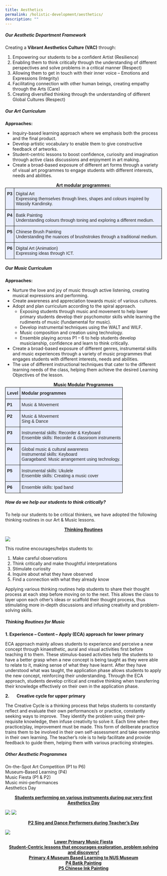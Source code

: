 ```yaml
---
title: Aesthetics
permalink: /holistic-development/aesthetics/
description: ""
---
```

##### **Our Aesthetic Department Framework**

Creating a **Vibrant Aesthetics Culture (VAC)** through:

1.  Empowering our students to be a confident Artist (Resilience)
2.  Enabling them to think critically through the understanding of different perspectives and solve problems in a critical manner (Respect)
3.  Allowing them to get in touch with their inner voice – Emotions and Expressions (Integrity)
4.  Facilitating connection with other human beings, creating empathy through the Arts (Care)
5.  Creating diversified thinking through the understanding of different Global Cultures (Respect)

##### **Our Art Curriculum**

**Approaches:**

* Inquiry-based learning approach where we emphasis both the process and the final product. 
* Develop artistic vocabulary to enable them to give constructive feedback of artworks. 
* Student-centric lessons to boost confidence, curiosity and imagination through active class discussions and enjoyment in art making.
* Create a broad-based exposure of different art forms through a variety of visual art programmes to engage students with different interests, needs and abilities.

<CENTER><strong>Art modular programmes:</strong></CENTER>

<style type="text/css">
.tg  {border-collapse:collapse;border-spacing:0;margin:0px auto;}
.tg td{border-color:black;border-style:solid;border-width:1px;font-family:Arial, sans-serif;font-size:14px;
  overflow:hidden;padding:10px 5px;word-break:normal;}
.tg th{border-color:black;border-style:solid;border-width:1px;font-family:Arial, sans-serif;font-size:14px;
  font-weight:normal;overflow:hidden;padding:10px 5px;word-break:normal;}
.tg .tg-vqm8{background-color:#E8EDFF;color:#222;text-align:left;vertical-align:top}
.tg .tg-u05r{background-color:#E8EDFF;color:#222;font-weight:bold;text-align:left;vertical-align:top}
</style>
<table class="tg">
<tbody>
  <tr>
    <td class="tg-u05r">P3</td>
    <td class="tg-vqm8">Digital Art<br>Expressing themselves through lines, shapes and colours inspired by Wassily Kandinsky.</td>
  </tr>
  <tr>
    <td class="tg-u05r">P4</td>
    <td class="tg-vqm8">Batik Painting<br>Understanding colours through toning and exploring a different medium.</td>
  </tr>
  <tr>
    <td class="tg-u05r">P5</td>
    <td class="tg-vqm8">Chinese Brush Painting<br>Understanding the nuances of brushstrokes through a traditional medium.</td>
  </tr>
  <tr>
    <td class="tg-u05r">P6</td>
    <td class="tg-vqm8">Digital Art (Animation)<br>Expressing ideas through ICT.</td>
  </tr>
</tbody>
</table>

##### Our Music Curriculum

**Approaches:**

* Nurture the love and joy of music through active listening, creating musical expressions and performing.
* Create awareness and appreciation towards music of various cultures.
* Adopt and plan curriculum according to the spiral approach.
	* Exposing students through music and movement to help lower primary students develop their psychomotor skills while learning the rudiments of music (fundamental for music).
	* Develop instrumental techniques using the WALT and WILF.
	* Music composition and creation using technology.
	* Ensemble playing across P1 – 6 to help students develop musicianship, confidence and learn to think critically.
* Create a broad-based exposure of different genres, instrumental skills and music experiences through a variety of music programmes that engages students with different interests, needs and abilities.
* The use of different instructional techniques that cater to the different learning needs of the class, helping them achieve             the desired Learning Objectives of the lesson.

<center><strong>Music Modular Programmes</strong></center>
	
<style type="text/css">
.tg  {border-collapse:collapse;border-spacing:0;margin:0px auto;}
.tg td{border-color:black;border-style:solid;border-width:1px;font-family:Arial, sans-serif;font-size:14px;
  overflow:hidden;padding:10px 5px;word-break:normal;}
.tg th{border-color:black;border-style:solid;border-width:1px;font-family:Arial, sans-serif;font-size:14px;
  font-weight:normal;overflow:hidden;padding:10px 5px;word-break:normal;}
.tg .tg-vqm8{background-color:#E8EDFF;color:#222;text-align:left;vertical-align:top}
.tg .tg-u05r{background-color:#E8EDFF;color:#222;font-weight:bold;text-align:left;vertical-align:top}
</style>
<table class="tg">
<tbody>
  <tr>
    <td class="tg-u05r">Level</td>
    <td class="tg-u05r">Modular programmes</td>
  </tr>
  <tr>
    <td class="tg-u05r">P1</td>
    <td class="tg-vqm8">Music &amp; Movement</td>
  </tr>
  <tr>
    <td class="tg-u05r">P2</td>
    <td class="tg-vqm8">Music &amp; Movement<br>Sing &amp; Dance</td>
  </tr>
  <tr>
    <td class="tg-u05r">P3</td>
    <td class="tg-vqm8">Instrumental skills: Recorder &amp; Keyboard<br>Ensemble skills: Recorder &amp; classroom instruments</td>
  </tr>
  <tr>
    <td class="tg-u05r">P4</td>
    <td class="tg-vqm8">Global music &amp; cultural awareness<br>Instrumental skills: Keyboard<br>Garageband: Music arrangement using technology.</td>
  </tr>
  <tr>
    <td class="tg-u05r">P5</td>
    <td class="tg-vqm8">Instrumental skills: Ukulele<br>Ensemble skills: Creating a music cover</td>
  </tr>
  <tr>
    <td class="tg-u05r">P6</td>
    <td class="tg-vqm8">Ensemble skills: Ipad band</td>
  </tr>
</tbody>
</table>

##### **How do we help our students to think critically?**

To help our students to be critical thinkers, we have adopted the following thinking routines in our Art & Music lessons.

<center><strong><u>Thinking Routines</u></strong></center>

![](/images/aestheticstp.png)

This routine encourages/helps students to:

1. Make careful observations
2. Think critically and make thoughtful interpretations
3. Stimulate curiosity
4. Inquire about what they have observed
5. Find a connection with what they already know


Applying various thinking routines help students to share their thought process at each step before moving on to the next. This allows the class to layer upon each other’s ideas or scaffold their thought process, thus stimulating more in-depth discussions and infusing creativity and problem-solving skills.  

  

  

##### **Thinking Routines for Music** 

**1. Experience – Content – Apply (ECA) approach for lower primary**

ECA approach mainly allows students to experience and perceive a new concept through kinaesthetic, aural and visual activities first before teaching it to them. These stimulus-based activities help the students to have a better grasp when a new concept is being taught as they were able to relate to it, making sense of what they have learnt. After they have understood what was taught, the application phase allows students to apply the new concept, reinforcing their understanding. Through the ECA approach, students develop critical and creative thinking when transferring their knowledge effectively on their own in the application phase. 

  

**2.       Creative cycle for upper primary**

The Creative Cycle is a thinking process that helps students to constantly reflect and evaluate their own performance/s or practice, constantly seeking ways to improve.  They identify the problem using their pre-requisite knowledge, then infuse creativity to solve it. Each time when they practice/play, improvement must be made. This form of deliberate practice trains them to be involved in their own self-assessment and take ownership in their own learning. The teacher’s role is to help facilitate and provide feedback to guide them, helping them with various practicing strategies.    

  

  

##### **Other Aesthetic Programmes** 

On-the-Spot Art Competition (P1 to P6)   
Museum-Based Learning (P4)   
Music Fiesta (P1 & P2)   
Music mini-performances    
Aesthetics Day


<u><center><strong>Students performing on various instruments during our very first Aesthetics Day</strong></center></u>

![](/images/aes1.png)
![](/images/aes2.png)

<center><strong><u>P2 Sing and Dance Performers during Teacher’s Day</u></strong></center>

![](/images/aes3.jpeg)



<center><strong><u>Lower Primary Music Fiesta</u></strong></center>






<center><strong><u>Student-Centric lessons that encourages exploration, problem solving and discovery!</u></strong></center>






<center><strong><u>Primary 4 Museum Based Learning to NUS Museum</u></strong></center>




<center><strong><u>P4 Batik Painting</u></strong></center>




<center><strong><u>P5 Chinese Ink Painting</u></strong></center>



